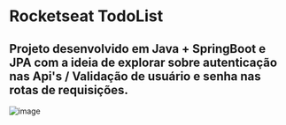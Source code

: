 # Rocketseat TodoList

<h2> Projeto desenvolvido em Java + SpringBoot e JPA com a ideia de explorar sobre autenticação nas Api's / Validação de usuário e senha nas rotas de requisições. </h2> 

![image](https://github.com/marcosgontijo/RocketseatTodoList/assets/61912797/e5338a05-ea6d-4057-b02d-3b30103239fd)
